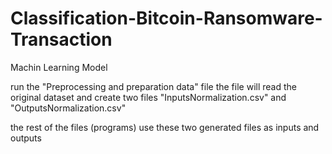 # Classification-Bitcoin-Ransomware-Transaction
Machin Learning Model

run the "Preprocessing and preparation data" file
the file will read the original dataset and create two files
"InputsNormalization.csv" and "OutputsNormalization.csv"

the rest of the files (programs) use these two generated files as inputs and outputs
